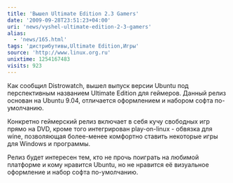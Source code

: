 ```yaml
---
title: 'Вышел Ultimate Edition 2.3 Gamers'
date: '2009-09-28T23:51:23+04:00'
uri: 'news/vyshel-ultimate-edition-2-3-gamers'
alias: 
  - 'news/165.html'
tags: 'дистрибутивы,Ultimate Edition,Игры'
source: 'http://www.linux.org.ru'
unixtime: 1254167483
visits: 923
---
```

Как сообщил Distrowatch, вышел выпуск версии Ubuntu под перспективным названием Ultimate Edition для геймеров. Данный релиз основан на Ubuntu 9.04, отличается оформлением и набором софта по-умолчанию.

Конкретно геймерский релиз включает в себя кучу свободных игр прямо на DVD, кроме того интегрирован play-on-linux - обвязка для wine, позволяющая более-менее комфортно ставить некоторые игры для Windows и программы.

Релиз будет интересен тем, кто не прочь поиграть на любимой платформе и кому нравится Ubuntu, но не нравится её визуальное оформление и набор софта по-умолчанию.
